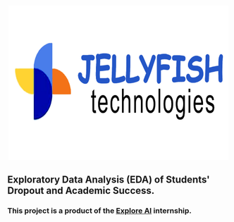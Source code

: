 
<div id="main image" align="center">
  <img src="https://github.com/certyuashuhs/Team_jellyfish_dataset/blob/main/logo_jellyfish.jpg" width="500" height="350" alt=""/>
</div>

## Exploratory Data Analysis (EDA) of Students' Dropout and Academic Success.

### This project is a product of the [Explore AI](https://www.explore.ai/) internship.

